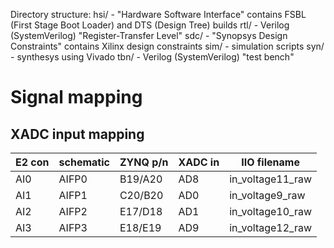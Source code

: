 Directory structure:
hsi/ - "Hardware Software Interface" contains FSBL (First Stage Boot Loader) and DTS (Design Tree) builds
rtl/ - Verilog (SystemVerilog) "Register-Transfer Level"
sdc/ - "Synopsys Design Constraints" contains Xilinx design constraints
sim/ - simulation scripts
syn/ - synthesys using Vivado
tbn/ - Verilog (SystemVerilog) "test bench"

# Signal mapping

## XADC input mapping

|E2 con | schematic | ZYNQ p/n | XADC in | IIO filename     |
|-------|-----------|----------|---------|------------------|
|AI0    | AIFP0     | B19/A20  | AD8     | in_voltage11_raw |
|AI1    | AIFP1     | C20/B20  | AD0     | in_voltage9_raw  |
|AI2    | AIFP2     | E17/D18  | AD1     | in_voltage10_raw |
|AI3    | AIFP3     | E18/E19  | AD9     | in_voltage12_raw |

